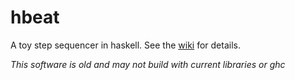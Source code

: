 hbeat
=====

A toy step sequencer in haskell. See the [wiki](https://github.com/timbod7/hbeat/wiki) for details.

*This software is old and may not build with current libraries or ghc*

